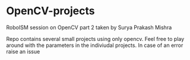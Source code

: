 # OpenCV-projects

RoboISM session on OpenCV part 2 taken by Surya Prakash Mishra

Repo contains several small projects using only opencv. Feel free to play around with the parameters in the indiviudal projects.
In case of an error raise an issue
